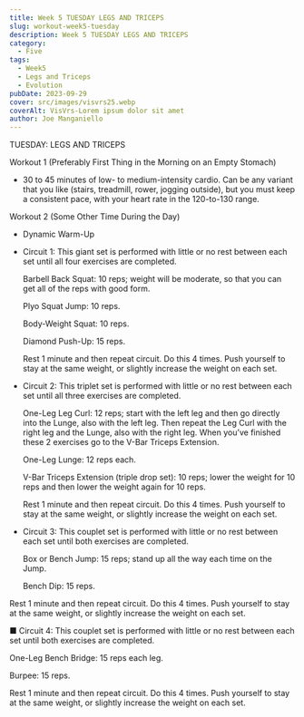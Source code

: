 ```yaml
---
title: Week 5 TUESDAY LEGS AND TRICEPS
slug: workout-week5-tuesday
description: Week 5 TUESDAY LEGS AND TRICEPS  
category:
  - Five
tags:
  - Week5
  - Legs and Triceps
  - Evolution  
pubDate: 2023-09-29
cover: src/images/visvrs25.webp
coverAlt: VisVrs-Lorem ipsum dolor sit amet
author: Joe Manganiello
---
```


TUESDAY: LEGS AND TRICEPS

Workout 1 (Preferably First Thing in the Morning on an Empty Stomach)

- 30 to 45 minutes of low- to medium-intensity cardio. Can be any variant that you like (stairs, treadmill, rower, jogging outside), but you must keep a consistent pace, with your heart rate in the 120-to-130 range.

Workout 2 (Some Other Time During the Day)

- Dynamic Warm-Up

- Circuit 1: This giant set is performed with little or no rest between each set until all four exercises are completed.

  Barbell Back Squat: 10 reps; weight will be moderate, so that you can get all of the reps with good form.
  
  Plyo Squat Jump: 10 reps.
  
  Body-Weight Squat: 10 reps.
  
  Diamond Push-Up: 15 reps.

  Rest 1 minute and then repeat circuit. Do this 4 times. Push yourself to stay at the same weight, or slightly increase the weight on each set.

- Circuit 2: This triplet set is performed with little or no rest between each set until all three exercises are completed.

  One-Leg Leg Curl: 12 reps; start with the left leg and then go directly into the Lunge, also with the left leg. Then repeat the Leg Curl with the right leg and the Lunge, also with the right leg. When you’ve finished these 2 exercises go to the V-Bar Triceps Extension.

  One-Leg Lunge: 12 reps each.
  
  V-Bar Triceps Extension (triple drop set): 10 reps; lower the weight for 10 reps and then lower the weight again for 10 reps.
  
  Rest 1 minute and then repeat circuit. Do this 4 times. Push yourself to stay at the same weight, or slightly increase the weight on each set.

- Circuit 3: This couplet set is performed with little or no rest
between each set until both exercises are completed.

  Box or Bench Jump: 15 reps; stand up all the way each time on the Jump.

  Bench Dip: 15 reps.

Rest 1 minute and then repeat circuit. Do this 4 times. 
Push yourself to stay at the same weight, or slightly increase the weight on each set.

■ Circuit 4: This couplet set is performed with little or no rest
between each set until both exercises are completed.

  One-Leg Bench Bridge: 15 reps each leg.
  
  Burpee: 15 reps.

Rest 1 minute and then repeat circuit. Do this 4 times. 
Push yourself to stay at the same weight, or slightly increase the weight on each set.
